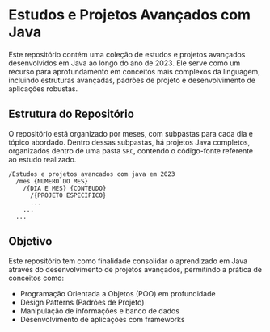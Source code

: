 # Estudos e Projetos Avançados com Java

Este repositório contém uma coleção de estudos e projetos avançados desenvolvidos em Java ao longo do ano de 2023. Ele serve como um recurso para aprofundamento em conceitos mais complexos da linguagem, incluindo estruturas avançadas, padrões de projeto e desenvolvimento de aplicações robustas.

## Estrutura do Repositório

O repositório está organizado por meses, com subpastas para cada dia e tópico abordado. Dentro dessas subpastas, há projetos Java completos, organizados dentro de uma pasta `SRC`, contendo o código-fonte referente ao estudo realizado.

```
/Estudos e projetos avancados com java em 2023
  /mes {NUMERO DO MES}
    /{DIA E MES} {CONTEUDO}
      /{PROJETO ESPECIFICO}
      ...
    ...
  ...
```

## Objetivo

Este repositório tem como finalidade consolidar o aprendizado em Java através do desenvolvimento de projetos avançados, permitindo a prática de conceitos como:

- Programação Orientada a Objetos (POO) em profundidade
- Design Patterns (Padrões de Projeto)
- Manipulação de informações e banco de dados
- Desenvolvimento de aplicações com frameworks
